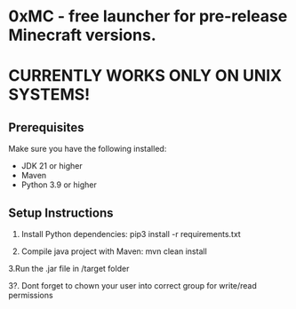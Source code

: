 # 0xMC - free launcher for pre-release Minecraft versions.

# CURRENTLY WORKS ONLY ON UNIX SYSTEMS! 

## Prerequisites
Make sure you have the following installed:
- JDK 21 or higher
- Maven
- Python 3.9 or higher

## Setup Instructions

1. Install Python dependencies:
   pip3 install -r requirements.txt

2. Compile java project with Maven:
   mvn clean install

3.Run the .jar file in /target folder

3?. Dont forget to chown your user into correct group for write/read permissions


